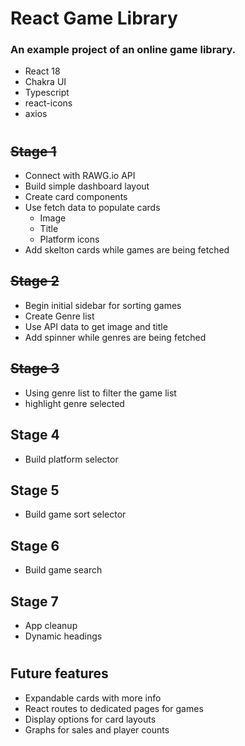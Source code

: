 # React Game Library
### An example project of an online game library.
* React 18
* Chakra UI
* Typescript
* react-icons
* axios
#
## ~~Stage 1~~
* Connect with RAWG.io API
* Build simple dashboard layout
* Create card components
* Use fetch data to populate cards
  * Image
  * Title
  * Platform icons
* Add skelton cards while games are being fetched
## ~~Stage 2~~
* Begin initial sidebar for sorting games
* Create Genre list
* Use API data to get image and title
* Add spinner while genres are being fetched
## ~~Stage 3~~
* Using genre list to filter the game list
* highlight genre selected
## Stage 4
* Build platform selector
## Stage 5
* Build game sort selector
## Stage 6
* Build game search
## Stage 7
* App cleanup
* Dynamic headings
#
## Future features
* Expandable cards with more info
* React routes to dedicated pages for games
* Display options for card layouts
* Graphs for sales and player counts
